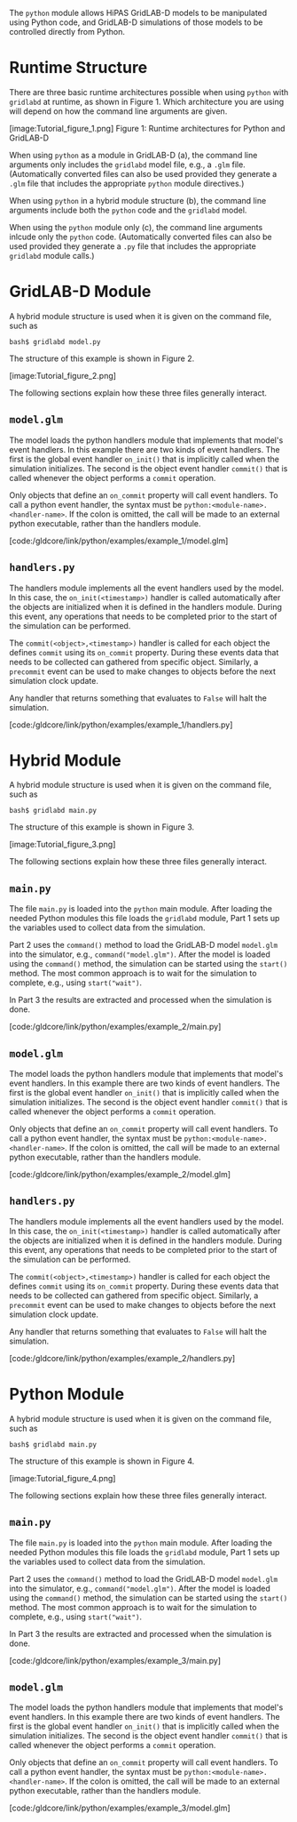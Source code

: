 
The `python` module allows HiPAS GridLAB-D models to be manipulated using Python code, and GridLAB-D simulations of those models to be controlled directly from Python.

# Runtime Structure

There are three basic runtime architectures possible when using `python` with `gridlabd` at runtime, as shown in Figure 1. Which architecture you are using will depend on how the command line arguments are given.

[image:Tutorial_figure_1.png]
Figure 1: Runtime architectures for Python and GridLAB-D

When using `python` as a module in GridLAB-D (a), the command line arguments only includes the `gridlabd` model file, e.g., a `.glm` file. (Automatically converted files can also be used provided they generate a `.glm` file that includes the appropriate `python` module directives.)

When using `python` in a hybrid module structure (b), the command line arguments include both the `python` code and the `gridlabd` model.

When using the `python` module only (c), the command line arguments inlcude only the `python` code. (Automatically converted files can also be used provided they generate a `.py` file that includes the appropriate `gridlabd` module calls.)

# GridLAB-D Module

A hybrid module structure is used when it is given on the command file, such as

~~~
bash$ gridlabd model.py
~~~

The structure of this example is shown in Figure 2.

[image:Tutorial_figure_2.png]

The following sections explain how these three files generally interact.

## `model.glm`

The model loads the python handlers module that implements that model's event handlers. In this example there are two kinds of event handlers.  The first is the global event handler `on_init()` that is implicitly called when the simulation initializes.  The second is the object event handler `commit()` that is called whenever the object performs a `commit` operation. 

Only objects that define an `on_commit` property will call event handlers. To call a python event handler, the syntax must be `python:<module-name>.<handler-name>`. If the colon is omitted, the call will be made to an external python executable, rather than the handlers module.

[code:/gldcore/link/python/examples/example_1/model.glm]

## `handlers.py`

The handlers module implements all the event handlers used by the model.  In this case, the `on_init(<timestamp>)` handler is called automatically after the objects are initialized when it is defined in the handlers module. During this event, any operations that needs to be completed prior to the start of the simulation can be performed.

The `commit(<object>,<timestamp>)` handler is called for each object the defines `commit` using its `on_commit` property.  During these events data that needs to be collected can gathered from specific object.  Similarly, a `precommit` event can be used to make changes to objects before the next simulation clock update.

Any handler that returns something that evaluates to `False` will halt the simulation.

[code:/gldcore/link/python/examples/example_1/handlers.py]


# Hybrid Module

A hybrid module structure is used when it is given on the command file, such as

~~~
bash$ gridlabd main.py
~~~

The structure of this example is shown in Figure 3.

[image:Tutorial_figure_3.png]

The following sections explain how these three files generally interact.

## `main.py`

The file `main.py` is loaded into the `python` main module.  After loading the needed Python modules this file loads the `gridlabd` module, Part 1 sets up the variables used to collect data from the simulation.

Part 2 uses the `command()` method to load the GridLAB-D model `model.glm` into the simulator, e.g., `command("model.glm")`. After the model is loaded using the `command()` method, the simulation can be started using the `start()` method.  The most common approach is to wait for the simulation to complete, e.g., using `start("wait")`.

In Part 3 the results are extracted and processed when the simulation is done.

[code:/gldcore/link/python/examples/example_2/main.py]

## `model.glm`

The model loads the python handlers module that implements that model's event handlers. In this example there are two kinds of event handlers.  The first is the global event handler `on_init()` that is implicitly called when the simulation initializes.  The second is the object event handler `commit()` that is called whenever the object performs a `commit` operation. 

Only objects that define an `on_commit` property will call event handlers. To call a python event handler, the syntax must be `python:<module-name>.<handler-name>`. If the colon is omitted, the call will be made to an external python executable, rather than the handlers module.

[code:/gldcore/link/python/examples/example_2/model.glm]

## `handlers.py`

The handlers module implements all the event handlers used by the model.  In this case, the `on_init(<timestamp>)` handler is called automatically after the objects are initialized when it is defined in the handlers module. During this event, any operations that needs to be completed prior to the start of the simulation can be performed.

The `commit(<object>,<timestamp>)` handler is called for each object the defines `commit` using its `on_commit` property.  During these events data that needs to be collected can gathered from specific object.  Similarly, a `precommit` event can be used to make changes to objects before the next simulation clock update.

Any handler that returns something that evaluates to `False` will halt the simulation.

[code:/gldcore/link/python/examples/example_2/handlers.py]

# Python Module

A hybrid module structure is used when it is given on the command file, such as

~~~
bash$ gridlabd main.py
~~~

The structure of this example is shown in Figure 4.

[image:Tutorial_figure_4.png]

The following sections explain how these three files generally interact.

## `main.py`

The file `main.py` is loaded into the `python` main module.  After loading the needed Python modules this file loads the `gridlabd` module, Part 1 sets up the variables used to collect data from the simulation.

Part 2 uses the `command()` method to load the GridLAB-D model `model.glm` into the simulator, e.g., `command("model.glm")`. After the model is loaded using the `command()` method, the simulation can be started using the `start()` method.  The most common approach is to wait for the simulation to complete, e.g., using `start("wait")`.

In Part 3 the results are extracted and processed when the simulation is done.

[code:/gldcore/link/python/examples/example_3/main.py]

## `model.glm`

The model loads the python handlers module that implements that model's event handlers. In this example there are two kinds of event handlers.  The first is the global event handler `on_init()` that is implicitly called when the simulation initializes.  The second is the object event handler `commit()` that is called whenever the object performs a `commit` operation. 

Only objects that define an `on_commit` property will call event handlers. To call a python event handler, the syntax must be `python:<module-name>.<handler-name>`. If the colon is omitted, the call will be made to an external python executable, rather than the handlers module.

[code:/gldcore/link/python/examples/example_3/model.glm]



